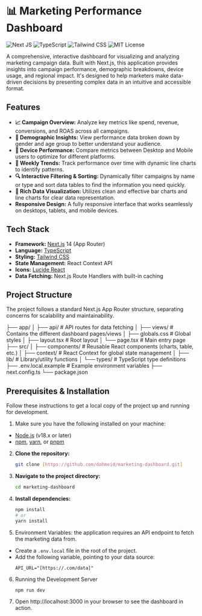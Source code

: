 # 📊 Marketing Performance Dashboard

![Next JS](https://img.shields.io/badge/Next-black?style=for-the-badge&logo=next.js&logoColor=white)
![TypeScript](https://img.shields.io/badge/TypeScript-007ACC?style=for-the-badge&logo=typescript&logoColor=white)
![Tailwind CSS](https://img.shields.io/badge/Tailwind_CSS-38B2AC?style=for-the-badge&logo=tailwind-css&logoColor=white)
![MIT License](https://img.shields.io/badge/License-MIT-green?style=for-the-badge)

A comprehensive, interactive dashboard for visualizing and analyzing marketing campaign data. Built with Next.js, this application provides insights into campaign performance, demographic breakdowns, device usage, and regional impact. It's designed to help marketers make data-driven decisions by presenting complex data in an intuitive and accessible format.


## Features

-   **📈 Campaign Overview:** Analyze key metrics like spend, revenue, conversions, and ROAS across all campaigns.
-   **👥 Demographic Insights:** View performance data broken down by gender and age group to better understand your audience.
-   **📱 Device Performance:** Compare metrics between Desktop and Mobile users to optimize for different platforms.
-   **📅 Weekly Trends:** Track performance over time with dynamic line charts to identify patterns.
-   **🔍 Interactive Filtering & Sorting:** Dynamically filter campaigns by name or type and sort data tables to find the information you need quickly.
-   **🎨 Rich Data Visualization:** Utilizes clean and effective bar charts and line charts for clear data representation.
-   **Responsive Design:** A fully responsive interface that works seamlessly on desktops, tablets, and mobile devices.


## Tech Stack

-   **Framework:** [Next.js](https://nextjs.org/) 14 (App Router)
-   **Language:** [TypeScript](https://www.typescriptlang.org/)
-   **Styling:** [Tailwind CSS](https://tailwindcss.com/)
-   **State Management:** React Context API
-   **Icons:** [Lucide React](https://lucide.dev/)
-   **Data Fetching:** Next.js Route Handlers with built-in caching


## Project Structure

The project follows a standard Next.js App Router structure, separating concerns for scalability and maintainability.

├── app/
│   ├── api/                  # API routes for data fetching
│   ├── views/                # Contains the different dashboard pages/views
│   ├── globals.css           # Global styles
│   ├── layout.tsx            # Root layout
│   └── page.tsx              # Main entry page
├── src/
│   ├── components/           # Reusable React components (charts, table, etc.)
│   ├── context/              # React Context for global state management
│   ├── lib/                  # Library/utility functions
│   └── types/                # TypeScript type definitions
├── .env.local.example        # Example environment variables
├── next.config.ts
└── package.json


## Prerequisites & Installation
Follow these instructions to get a local copy of the project up and running for development.

1. Make sure you have the following installed on your machine:
  * [Node.js](https://nodejs.org/en/) (v18.x or later)
  * [npm](https://www.npmjs.com/), [yarn](https://yarnpkg.com/), or [pnpm](https://pnpm.io/)

2. **Clone the repository:**
    ```bash
    git clone [https://github.com/dohmeid/marketing-dashboard.git]
    ```

3. **Navigate to the project directory:**
    ```bash
    cd marketing-dashboard
    ```

4. **Install dependencies:**
    ```bash
    npm install
    # or
    yarn install
    ```
    
5. Environment Variables: the application requires an API endpoint to fetch the marketing data from.
  * Create a `.env.local` file in the root of the project.
  * Add the following variable, pointing to your data source:
    ```
    API_URL="[https://.com/data]"
    ```
    
6. Running the Development Server
    ```bash
    npm run dev
    ```

7. Open http://localhost:3000 in your browser to see the dashboard in action.
